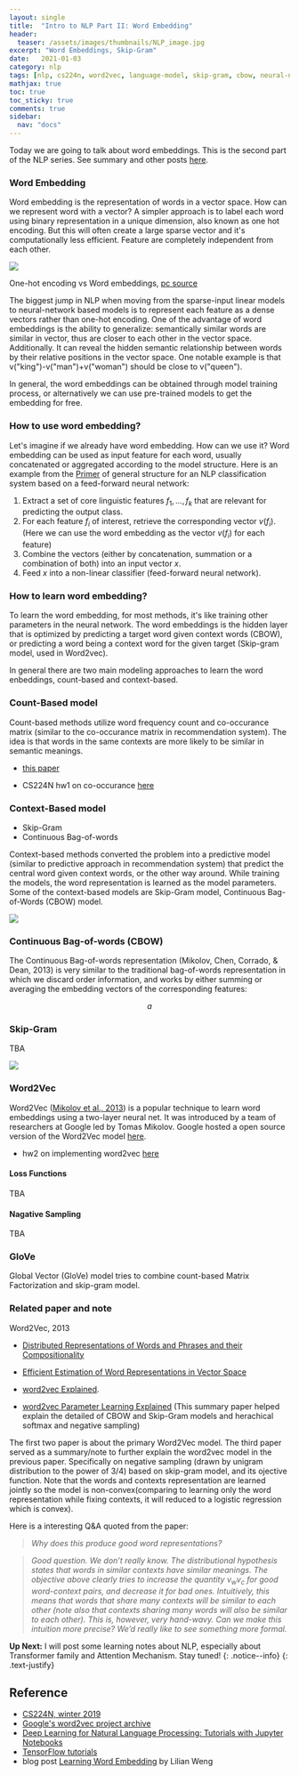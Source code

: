 ```yaml
---
layout: single
title:  "Intro to NLP Part II: Word Embedding"
header:
  teaser: /assets/images/thumbnails/NLP_image.jpg
excerpt: "Word Embeddings, Skip-Gram"
date:   2021-01-03
category: nlp
tags: [nlp, cs224n, word2vec, language-model, skip-gram, cbow, neural-net]
mathjax: true
toc: true
toc_sticky: true
comments: true
sidebar:
  nav: "docs"
---
```


Today we are going to talk about word embeddings. This is the second part of the NLP series. See summary and other posts [here](https://jiajingchen.github.io/categories/#nlp).


### Word Embedding

Word embedding is the representation of words in a vector space. How can we represent word with a vector? A simpler approach is to label each word using binary representation in a unique dimension, also known as one hot encoding. But this will often create a large sparse vector and it's computationally less efficient. Feature are completely independent from each other.

![](/assets/images/post_image/one-hot-vs-word-embeddings.png)

One-hot encoding vs Word embeddings, [pc source](https://jjallaire.github.io/deep-learning-with-r-notebooks/notebooks/6.1-using-word-embeddings.nb.html)


The biggest jump in NLP when moving from the sparse-input linear models to neural-network based models is to represent each feature as a dense vectors rather than one-hot encoding. One of the advantage of word embeddings is the ability to generalize: semantically similar words are similar in vector, thus are closer to each other in the vector space. Additionally. It can reveal the hidden semantic relationship between words by their relative positions in the vector space. One notable example is that v("king")-v("man")+v("woman") should be close to v("queen").

In general, the word embeddings can be obtained through model training process, or alternatively we can use pre-trained models to get the embedding for free.

### How to use word embedding?

Let's imagine if we already have word embedding. How can we use it? 
Word embedding can be used as input feature for each word, usually concatenated or aggregated according to the model structure.
Here is an example from the [Primer](https://u.cs.biu.ac.il/~yogo/nnlp.pdf) of general structure for an NLP classification system based on a feed-forward neural network: 

1. Extract a set of core linguistic features $f_{1}, . . . , f_{k}$ that are relevant for predicting the output class.
2. For each feature $f_{i}$ of interest, retrieve the corresponding vector $v(f_{i})$. (Here we can use the word embedding as the vector $v(f_{i})$ for each feature)
3. Combine the vectors (either by concatenation, summation or a combination of both)
into an input vector $x$.
4. Feed $x$ into a non-linear classifier (feed-forward neural network).

### How to learn word embedding?


To learn the word embedding, for most methods, it's like training other parameters in the neural network. The word embeddings is the hidden layer that is optimized by predicting a target word given context words (CBOW), or predicting a word being a context word for the given target (Skip-gram model, used in Word2vec). 


In general there are two main modeling approaches to learn the word enbeddings, count-based and context-based. 


### Count-Based model


Count-based methods utilize word frequency count and co-occurance matrix (similar to the co-occurance matrix in recommendation system). The idea is that words in the same contexts are more likely to be similar in semantic meanings.

- [this paper](http://www.cnbc.cmu.edu/~plaut/papers/pdf/RohdeGonnermanPlautSUB-CogSci.COALS.pdf)

- CS224N hw1 on co-occurance [here](https://web.stanford.edu/class/archive/cs/cs224n/cs224n.1194/assignments/a1_preview/exploring_word_vectors.html)


### Context-Based model
- Skip-Gram
- Continuous Bag-of-words


Context-based methods converted the problem into a predictive model (similar to predictive approach in recommendation system) that predict the central word given context words, or the other way around. While training the models, the word representation is learned as the model parameters. Some of the context-based models are Skip-Gram model, Continuous Bag-of-Words (CBOW) model. 

![](/assets/images/post_image/CBOW-and-Skip-Gram.jpg)








### Continuous Bag-of-words (CBOW)

The Continuous Bag-of-words representation (Mikolov, Chen, Corrado, & Dean, 2013) is very similar to the traditional bag-of-words representation in which we discard order information, and works by either summing or averaging the embedding vectors of the corresponding features:

$$a$$


### Skip-Gram

TBA

![](/assets/images/post_image/word2vec_skipgram.png)


### Word2Vec

Word2Vec ([Mikolov et al., 2013](https://arxiv.org/pdf/1301.3781.pdf)) is a popular technique to learn word embeddings using a two-layer neural net. It was introduced by a team of researchers at Google led by Tomas Mikolov. Google hosted a open source version of the Word2Vec model [here](https://code.google.com/archive/p/word2vec/). 



- hw2 on implementing word2vec [here](https://web.stanford.edu/class/archive/cs/cs224n/cs224n.1194/assignments/a2.pdf)


#### Loss Functions
TBA

#### Nagative Sampling
TBA


### GloVe
Global Vector (GloVe) model tries to combine count-based Matrix Factorization and skip-gram model.




### Related paper and note

Word2Vec, 2013


- [Distributed Representations of Words and Phrases
and their Compositionality](https://papers.nips.cc/paper/2013/file/9aa42b31882ec039965f3c4923ce901b-Paper.pdf)

- [Efficient Estimation of Word Representations in Vector Space]()

- [word2vec Explained](https://arxiv.org/pdf/1402.3722.pdf). 

- [word2vec Parameter Learning Explained](https://arxiv.org/pdf/1411.2738.pdf) (This summary paper helped explain the detailed of CBOW and Skip-Gram models and herachical softmax and negative sampling)


The first two paper is about the primary Word2Vec model. The third paper served as a summary/note to further explain the word2vec model in the previous paper. Specifically on negative sampling (drawn by unigram distribution to the power of 3/4) based on skip-gram model, and its ojective function. Note that the words and contexts representation are learned jointly so the model is non-convex(comparing to learning only the word representation while fixing contexts, it will reduced to a logistic regression which is convex).

Here is a interesting Q&A quoted from the paper:

> *Why does this produce good word representations?*

> *Good question. We don’t really know.
The distributional hypothesis states that words in similar contexts have similar meanings. The objective above clearly tries to increase the quantity  $v_{w} v_{c}$ for good word-context pairs, and decrease it for bad ones. Intuitively, this
means that words that share many contexts will be similar to each other (note also that contexts sharing many words will also be similar to each other). This is, however, very hand-wavy.
Can we make this intuition more precise? We’d really like to see something
more formal.*





<i class="far fa-sticky-note"></i> **Up Next:** 
I will post some learning notes about NLP, especially about Transformer family and Attention Mechanism. Stay tuned!
{: .notice--info}
{: .text-justify}






## Reference

- [CS224N, winter 2019](https://web.stanford.edu/class/archive/cs/cs224n/cs224n.1194/)
- [Google's word2vec project archive](https://code.google.com/archive/p/word2vec/sa) 
- [Deep Learning for Natural Language Processing: Tutorials with Jupyter Notebooks](https://insights.untapt.com/deep-learning-for-natural-language-processing-tutorials-with-jupyter-notebooks-ad67f336ce3f)
- [TensorFlow tutorials](https://www.tensorflow.org/tutorials/text/word2vec)
- blog post [Learning Word Embedding](https://lilianweng.github.io/lil-log/2017/10/15/learning-word-embedding.html) by Lilian Weng








